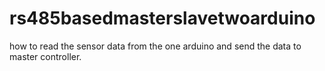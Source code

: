 # rs485basedmasterslavetwoarduino
how to read the sensor data from the one arduino and send the data to master controller. 
